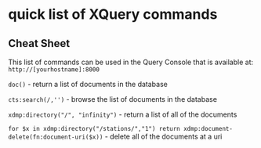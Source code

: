 # quick list of XQuery commands

## Cheat Sheet

This list of commands can be used in the Query Console that is available at:  `http://[yourhostname]:8000`

`doc()` - return a list of documents in the database

`cts:search(/,'')` - browse the list of documents in the database 

`xdmp:directory("/", "infinity")` - return a list of all of the documents

`for $x in xdmp:directory("/stations/","1") return xdmp:document-delete(fn:document-uri($x))` - delete all of the documents at a uri